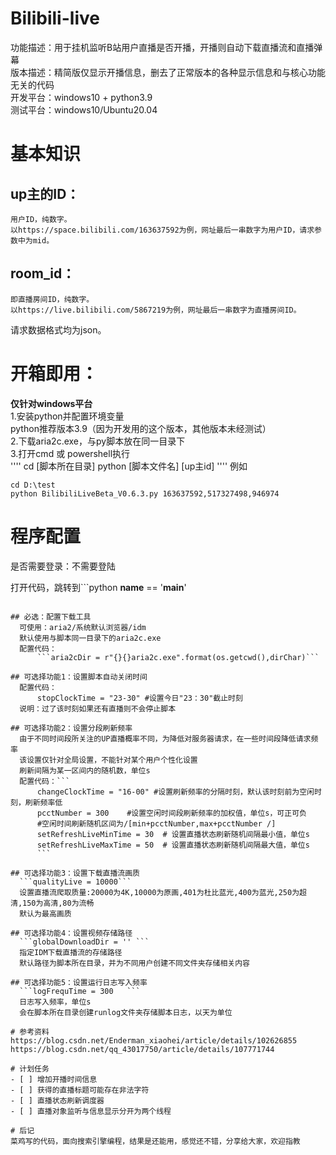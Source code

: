 # Bilibili-live
功能描述：用于挂机监听B站用户直播是否开播，开播则自动下载直播流和直播弹幕    
版本描述：精简版仅显示开播信息，删去了正常版本的各种显示信息和与核心功能无关的代码    
开发平台：windows10 + python3.9    
测试平台：windows10/Ubuntu20.04    

# 基本知识  
## up主的ID：  
	用户ID，纯数字。  
	以https://space.bilibili.com/163637592为例，网址最后一串数字为用户ID，请求参数中为mid。  
## room_id：  
	即直播房间ID，纯数字。  
	以https://live.bilibili.com/5867219为例，网址最后一串数字为直播房间ID。  
请求数据格式均为json。

# 开箱即用：
**仅针对windows平台**  
1.安装python并配置环境变量  
python推荐版本3.9（因为开发用的这个版本，其他版本未经测试）  
2.下载aria2c.exe，与py脚本放在同一目录下  
3.打开cmd 或 powershell执行  
''''
cd [脚本所在目录]
python [脚本文件名] [up主id]
''''
例如  
```
cd D:\test
python BilibiliLiveBeta_V0.6.3.py 163637592,517327498,946974
```
# 程序配置
是否需要登录：不需要登陆  

打开代码，跳转到```python
  __name__ == '__main__'
  ``` 之后  
  
## 必选：配置下载工具
	可使用：aria2/系统默认浏览器/idm
	默认使用与脚本同一目录下的aria2c.exe
	配置代码：
		```aria2cDir = r"{}{}aria2c.exe".format(os.getcwd(),dirChar)```

## 可选择功能1：设置脚本自动关闭时间
	配置代码：  
		stopClockTime = "23-30" #设置今日"23：30"截止时刻
	说明：过了该时刻如果还有直播则不会停止脚本  

## 可选择功能2：设置分段刷新频率
	由于不同时间段所关注的UP直播概率不同，为降低对服务器请求，在一些时间段降低请求频率
	该设置仅针对全局设置，不能针对某个用户个性化设置
	刷新间隔为某一区间内的随机数，单位s
	配置代码：```
		changeClockTime = "16-00" #设置刷新频率的分隔时刻，默认该时刻前为空闲时刻，刷新频率低
		pcctNumber = 300    #设置空闲时间段刷新频率的加权值，单位s，可正可负
		#空闲时间刷新随机区间为/[min+pcctNumber,max+pcctNumber /]
		setRefreshLiveMinTime = 30  # 设置直播状态刷新随机间隔最小值，单位s
		setRefreshLiveMaxTime = 50  # 设置直播状态刷新随机间隔最大值，单位s
		```
    
 ## 可选择功能3：设置下载直播流画质
	```qualityLive = 10000```
	设置直播流爬取质量:20000为4K,10000为原画,401为杜比蓝光,400为蓝光,250为超清,150为高清,80为流畅
	默认为最高画质
    
 ## 可选择功能4：设置视频存储路径
	```globalDownloadDir = '' ```
	指定IDM下载直播流的存储路径
	默认路径为脚本所在目录，并为不同用户创建不同文件夹存储相关内容
    
 ## 可选择功能5：设置运行日志写入频率
	```logFrequTime = 300   ```  
	日志写入频率，单位s  
	会在脚本所在目录创建runlog文件夹存储脚本日志，以天为单位  
    
# 参考资料
  https://blog.csdn.net/Enderman_xiaohei/article/details/102626855  
  https://blog.csdn.net/qq_43017750/article/details/107771744
  
# 计划任务
- [ ] 增加开播时间信息
- [ ] 获得的直播标题可能存在非法字符
- [ ] 直播状态刷新调度器
- [ ] 直播对象监听与信息显示分开为两个线程

# 后记
  菜鸡写的代码，面向搜索引擎编程，结果是还能用，感觉还不错，分享给大家，欢迎指教
